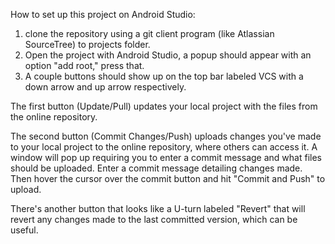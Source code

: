 How to set up this project on Android Studio:

1. clone the repository using a git client program (like Atlassian SourceTree) to projects folder.
2. Open the project with Android Studio, a popup should appear with an option "add root," press that.
3. A couple buttons should show up on the top bar labeled VCS with a down arrow and up arrow respectively.

The first button (Update/Pull) updates your local project with the files from the online repository.

The second button (Commit Changes/Push) uploads changes you've made to your local project to the online repository, where others can access it. A window will pop up requiring you to enter a commit message and what files should be uploaded. Enter a commit message detailing changes made. Then hover the cursor over the commit button and hit "Commit and Push" to upload.

There's another button that looks like a U-turn labeled "Revert" that will revert any changes made to the last committed version, which can be useful.